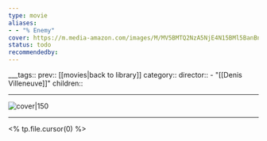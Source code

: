 ```yaml
---
type: movie
aliases:
- - "% Enemy"
cover: https://m.media-amazon.com/images/M/MV5BMTQ2NzA5NjE4N15BMl5BanBnXkFtZTgwMjQ4NzMxMTE@._V1_SX300.jpg
status: todo
recommendedby:
---
```

___tags:: prev:: [[movies|back to library]]
category::
director:: - "[[Denis Villeneuve]]"
children::
___
![cover|150](https://m.media-amazon.com/images/M/MV5BMTQ2NzA5NjE4N15BMl5BanBnXkFtZTgwMjQ4NzMxMTE@._V1_SX300.jpg)
___
<% tp.file.cursor(0) %>
